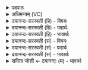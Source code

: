 <details><summary>पदपाठः</summary>

विश्व॑कर्म॒न्निति॒ विश्व॑ऽकर्मन्। ह॒विषा॑। वर्द्ध॑नेन। त्रा॒तार॑म्। इन्द्र॑म्। अ॒कृ॒णोः॒। अ॒व॒ध्यम्। तस्मै॑। विशः॑। सम्। अ॒न॒म॒न्त॒। पू॒र्वीः। अ॒यम्। उ॒ग्रः। वि॒हव्य॒ इति॑ वि॒ऽहव्यः॑। यथा॑। अस॑त्। २४।
</details>

<details><summary>अधिमन्त्रम् (VC)</summary>

- विश्वकर्मा देवता
- भुवनपुत्रो विश्वकर्मा ऋषिः
- निचृदार्षी त्रिष्टुप्
- धैवतः
</details>

<details><summary>दयानन्द-सरस्वती (हि) - विषयः</summary>

मनुष्यों को कैसा पुरुष राजा मानना चाहिये, इस विषय का उपदेश अगले मन्त्र में कहा है ॥
</details>

<details><summary>दयानन्द-सरस्वती (हि) - पदार्थः</summary>

पदार्थान्वयभाषाः -  हे (विश्वकर्मन्) सम्पूर्ण शुभकर्मों के सेवन करनेहारे सब सभाओं के पति राजा ! आप (हविषा) ग्रहण करने योग्य (वर्द्धनेन) वृद्धि से जिस (अवध्यम्) मारने के अयोग्य (त्रातारम्) रक्षक (इन्द्रम्) उत्तम सम्पत्तिवाले पुरुष को राजकार्य में सम्मतिदाता मन्त्री (अकृणोः) करो, (तस्मै) उसके लिये (पूर्वीः) पहिले न्यायाधीशों ने प्राप्त कराई (विशः) प्रजाओं को (समनमन्त) अच्छे प्रकार नम्र करो, (यथा) जैसे (अयम्) यह मन्त्री (उग्रः) मारने में तीक्ष्ण (विहव्यः) विविध प्रकार के साधनों से स्वीकार करने योग्य (असत्) होवे, वैसा कीजिये ॥२४ ॥
</details>

<details><summary>दयानन्द-सरस्वती (हि) - भावार्थः</summary>

भावार्थभाषाः -  इस मन्त्र में उपमालङ्कार है। सब सभाओं के अधिष्ठाता के सहित सब सभासद् उस पुरुष को राज्य का अधिकार देवें कि जो पक्षपाती न हो। जो पिता के समान प्रजाओं की रक्षा न करें, उनको प्रजा लोग भी कभी न मानें और जो पुत्र के तुल्य प्रजा की न्याय से रक्षा करें, उनके अनुकूल प्रजा निरन्तर हों ॥२४ ॥
</details>

<details><summary>दयानन्द-सरस्वती (सं) - विषयः</summary>

मनुष्यैः कीदृशो राजा मन्तव्य इत्याह ॥
</details>

<details><summary>दयानन्द-सरस्वती (सं) - पदार्थः</summary>

पदार्थान्वयभाषाः -  हे विश्वकर्मन् सर्वसभेश ! त्वं हविषा वर्द्धनेन यमवध्यं त्रातारमिन्द्रं राजकार्ये सम्मतिप्रदं मन्त्रिणमकृणोस्तस्मै पूर्वीर्विशः समनमन्त यथाऽयमुग्रो विहव्योऽसत् तथा विधेहि ॥२४ ॥
</details>

<details><summary>दयानन्द-सरस्वती (सं) - भावार्थः</summary>

भावार्थभाषाः -  अत्रोपमालङ्कारः। सर्वसभाधिष्ठात्रा सहिताः सभासदस्तस्मै राज्याधिकारं दद्युर्यः पक्षपाती न स्यात्। पितृवत् प्रजा न पालयेयुस्ते प्रजाभिर्नो मन्तव्या, ये च पुत्रमिव न्यायेन प्रजा पालयेयुस्तदनुकूलास्सततं स्युः ॥२४ ॥
</details>

<details><summary>सविता जोशी ← दयानन्दः (म) - भावार्थः</summary>

भावार्थभाषाः -  या मंत्रात उपमालंकार आहे. सभेचे सर्व अधिष्ठाते व सभासद यांनी अशा पुरुषाला राज्याधिकार द्यावा जो पक्षपात न करता पित्याप्रमाणे प्रजेचे न्यायाने रक्षण करतो. अशा राजाला प्रजेने सदैव अनुकूल असावे. याविरुद्ध जो पित्याप्रमाणे प्रजेचे रक्षण करणारा नसेल तर प्रजेने त्याला कधीही राजा मानू नये.
</details>
